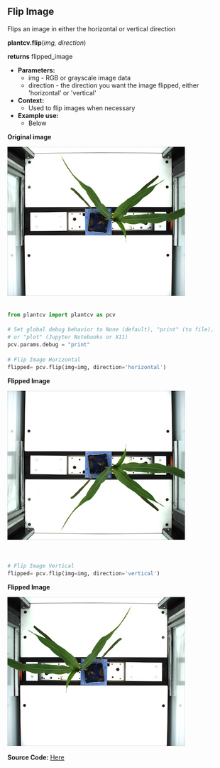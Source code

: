 ## Flip Image

Flips an image in either the horizontal or vertical direction

**plantcv.flip**(*img, direction*)

**returns** flipped_image

- **Parameters:**
    - img - RGB or grayscale image data
    - direction - the direction you want the image flipped, either 'horizontal' or 'vertical'
- **Context:**
    - Used to flip images when necessary
- **Example use:**
    - Below

**Original image**

![Screenshot](img/documentation_images/flip/original_image.jpg)

```python

from plantcv import plantcv as pcv

# Set global debug behavior to None (default), "print" (to file), 
# or "plot" (Jupyter Notebooks or X11)
pcv.params.debug = "print"

# Flip Image Horizontal
flipped= pcv.flip(img=img, direction='horizontal')

```

**Flipped Image**

![Screenshot](img/documentation_images/flip/flipped.jpg)

```python


# Flip Image Vertical
flipped= pcv.flip(img=img, direction='vertical')

```

**Flipped Image**

![Screenshot](img/documentation_images/flip/flipped1.jpg)

**Source Code:** [Here](https://github.com/danforthcenter/plantcv/blob/master/plantcv/plantcv/flip.py)
